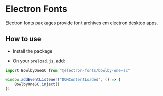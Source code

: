 # Electron Fonts

Electron fonts packages provide font archives em electron desktop apps.

## How to use

* Install the package

* On your `preload.js`, add:

```ts
import BowlbyOneSC from "@electron-fonts/bowlby-one-sc"

window.addEventListener("DOMContentLoaded", () => {
    BowlbyOneSC.inject()
})
```